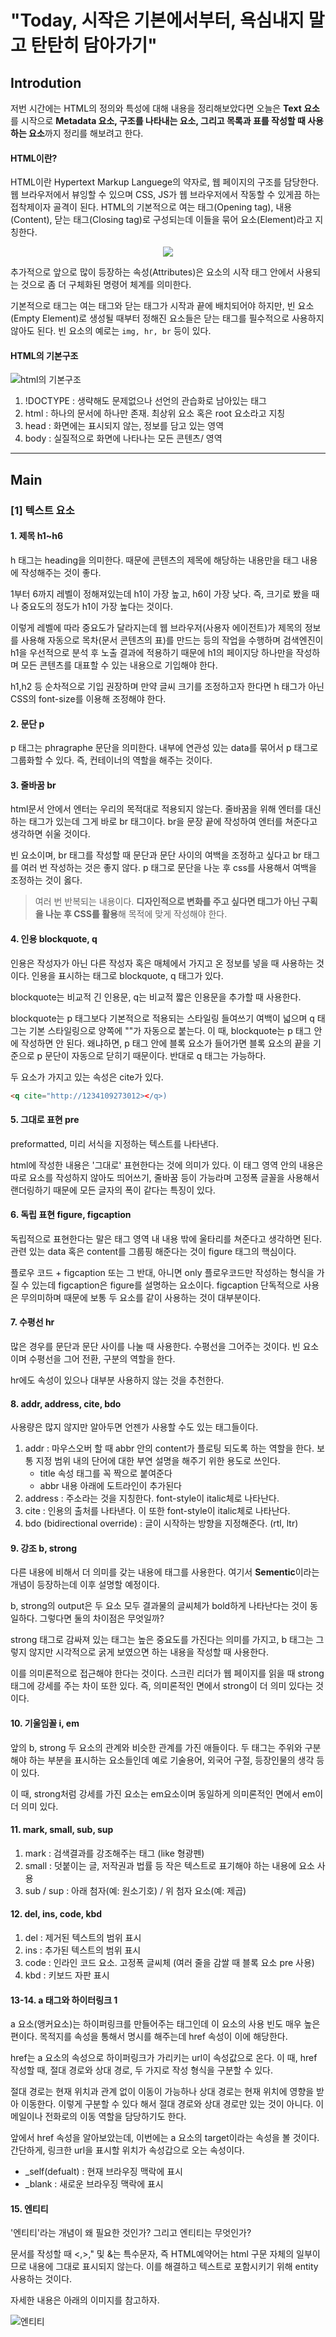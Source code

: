 # "Today, 시작은 기본에서부터, 욕심내지 말고 탄탄히 담아가기"

## Introdution
저번 시간에는 HTML의 정의와 특성에 대해 내용을 정리해보았다면 오늘은 **Text 요소**를 시작으로 **Metadata 요소, 구조를 나타내는 요소, 그리고 목록과 표를 작성할 때 사용하는 요소**까지 정리를 해보려고 한다.

#### HTML이란?
HTML이란 Hypertext Markup Languege의 약자로, 웹 페이지의 구조를 담당한다. 웹 브라우저에서 뷰잉할 수 있으며 CSS, JS가 웹 브라우저에서 작동할 수 있게끔 하는 접착제이자 골격이 된다. HTML의 기본적으로 여는 태그(Opening tag), 내용(Content), 닫는 태그(Closing tag)로 구성되는데 이들을 묶어 요소(Element)라고 지칭한다.
<p align="center">
  <img src="(http://tcpschool.com/lectures/img_html_tag_structure.png">
</p>
추가적으로 앞으로 많이 등장하는 속성(Attributes)은 요소의 시작 태그 안에서 사용되는 것으로 좀 더 구체화된 명령어 체계를 의미한다.


기본적으로 태그는 여는 태그와 닫는 태그가 시작과 끝에 배치되어야 하지만, 빈 요소(Empty Element)로 생성될 때부터 정해진 요소들은 닫는 태그를 필수적으로 사용하지 않아도 된다. 빈 요소의 예로는 `img, hr, br` 등이 있다.

#### HTML의 기본구조
![html의 기본구조](https://mblogthumb-phinf.pstatic.net/MjAyMDA0MjFfMTU4/MDAxNTg3NDI3NzQxMzk2.U9j2oDqTsXSDDAmKEg3Lat1HWx_3d5CBbrvn-jlbMT0g.5F1itvkmoWSmdKpmkJzs78VhpxMxWifVWVXDycrMf8Qg.PNG.anne9/image.png?type=w800)
1. !DOCTYPE : 생략해도 문제없으나 선언의 관습화로 남아있는 태그
2. html : 하나의 문서에 하나만 존재. 최상위 요소 혹은 root 요소라고 지칭
3. head : 화면에는 표시되지 않는, 정보를 담고 있는 영역
4. body : 실질적으로 화면에 나타나는 모든 콘텐츠/ 영역

---
## Main

### [1] 텍스트 요소
#### 1. 제목 h1~h6
 h 태그는 heading을 의미한다. 때문에 콘텐츠의 제목에 해당하는 내용만을 태그 내용에 작성해주는 것이 좋다. 
 
 1부터 6까지 레벨이 정해져있는데 h1이 가장 높고, h6이 가장 낮다. 즉, 크기로 봤을 때나 중요도의 정도가 h1이 가장 높다는 것이다.
 
 이렇게 레벨에 따라 중요도가 달라지는데 웹 브라우저(사용자 에이전트)가 제목의 정보를 사용해 자동으로 목차(문서 콘텐츠의 표)를 만드는 등의 작업을 수행하며 검색엔진이 h1을 우선적으로 분석 후 노출 결과에 적용하기 때문에 h1의 페이지당 하나만을 작성하며 모든 콘텐츠를 대표할 수 있는 내용으로 기입해야 한다. 
 
 h1,h2 등 순차적으로 기입 권장하며 만약 글씨 크기를 조정하고자 한다면 h 태그가 아닌 CSS의 font-size를 이용해 조정해야 한다.


#### 2. 문단 p
 p 태그는 phragraphe 문단을 의미한다. 내부에 연관성 있는 data를 묶어서 p 태그로 그룹화할 수 있다. 즉, 컨테이너의 역할을 해주는 것이다.


#### 3. 줄바꿈 br
html문서 안에서 엔터는 우리의 목적대로 적용되지 않는다. 줄바꿈을 위해 엔터를 대신 하는 태그가 있는데 그게 바로 br 태그이다. br을 문장 끝에 작성하여 엔터를 쳐준다고 생각하면 쉬울 것이다.

빈 요소이며, br 태그를 작성할 때 문단과 문단 사이의 여백을 조정하고 싶다고 br 태그를 여러 번 작성하는 것은 좋지 않다. p 태그로 문단을 나눈 후 css를 사용해서 여백을 조정하는 것이 옳다. 

>여러 번 반복되는 내용이다. **디자인적으로 변화를 주고 싶다면 태그가 아닌 구획을 나눈 후 CSS를 활용**해 목적에 맞게 작성해야 한다.
 
#### 4.  인용 blockquote, q
 인용은 작성자가 아닌 다른 작성자 혹은 매체에서 가지고 온 정보를 넣을 때 사용하는 것이다. 인용을 표시하는 태그로 blockquote, q 태그가 있다.

 blockquote는 비교적 긴 인용문, q는 비교적 짧은 인용문을 추가할 때 사용한다.

blockquote는 p 태그보다 기본적으로 적용되는 스타일링 들여쓰기 여백이 넓으며 q 태그는 기본 스타일링으로 양쪽에 ""가 자동으로 붙는다. 이 때, blockquote는 p 태그 안에 작성하면 안 된다. 왜냐하면, p 태그 안에 블록 요소가 들어가면 블록 요소의 끝을 기준으로 p 문단이 자동으로 닫히기 때문이다. 반대로 q 태그는 가능하다.
 
 두 요소가 가지고 있는 속성은 cite가 있다. 
 ```html
 <q cite="http://1234109273012></q>)
 ```

#### 5. 그대로 표현 pre
preformatted, 미리 서식을 지정하는 텍스트를 나타낸다. 

html에 작성한 내용은 '그대로' 표현한다는 것에 의미가 있다. 이 태그 영역 안의 내용은 따로 요소를 작성하지 않아도 띄어쓰기, 줄바꿈 등이 가능라며 고정폭 글꼴을 사용해서 랜더링하기 때문에 모든 글자의 폭이 같다는 특징이 있다.

#### 6. 독립 표현 figure, figcaption
독립적으로 표현한다는 말은 태그 영역 내 내용 밖에 울타리를 쳐준다고 생각하면 된다. 관련 있는 data 혹은 content를 그룹핑 해준다는 것이 figure 태그의 핵심이다.

플로우 코드 + figcaption 또는 그 반대, 아니면 only 플로우코드만 작성하는 형식을 가질 수 있는데 figcaption은 figure를 설명하는 요소이다. figcaption 단독적으로 사용은 무의미하며 때문에 보통 두 요소를 같이 사용하는 것이 대부분이다.

#### 7. 수평선 hr
 많은 경우를 문단과 문단 사이를 나눌 때 사용한다. 수평선을 그어주는 것이다.
빈 요소이며 수평선을 그어 전환, 구분의 역할을 한다. 

hr에도 속성이 있으나 대부분 사용하지 않는 것을 추천한다.

#### 8. addr, address, cite, bdo
 사용량은 많지 않지만 알아두면 언젠가 사용할 수도 있는 태그들이다. 

 1. addr : 마우스오버 할 때 abbr 안의 content가 플로팅 되도록 하는 역할을 한다. 보통 지정 범위 내의 단어에 대한 부연 설명을 해주기 위한 용도로 쓰인다.
 	- title 속성 태그를 꼭 짝으로 붙여준다
	- abbr 내용 아래에 도트라인이 추가된다
 2. address : 주소라는 것을 지칭한다. font-style이 italic체로 나타난다.
 3. cite : 인용의 출처를 나타낸다. 이 또한 font-style이 italic체로 나타난다.
 4. bdo (bidirectional override) : 글이 시작하는 방향을 지정해준다. (rtl, ltr)

#### 9. 강조 b, strong
 다른 내용에 비해서 더 의미를 갖는 내용에 태그를 사용한다. 여기서 **Sementic**이라는 개념이 등장하는데 이후 설명할 예정이다. 

 b, strong의 output은 두 요소 모두 결과물의 글씨체가 bold하게 나타난다는 것이 동일하다. 그렇다면 둘의 차이점은 무엇일까? 
 
 strong 태그로 감싸져 있는 태그는 높은 중요도를 가진다는 의미를 가지고, b 태그는 그렇지 않지만 시각적으로 굵게 보였으면 하는 내용을 작성할 때 사용한다. 
 
 이를 의미론적으로 접근해야 한다는 것이다. 스크린 리더가 웹 페이지를 읽을 때 strong 태그에 강세를 주는 차이 또한 있다. 즉, 의미론적인 면에서 strong이 더 의미 있다는 것이다.

#### 10. 기울임꼴 i, em
 앞의 b, strong 두 요소의 관계와 비슷한 관계를 가진 애들이다. 두 태그는 주위와 구분해야 하는 부분을 표시하는 요소들인데 예로 기술용어, 외국어 구절, 등장인물의 생각 등이 있다.

 이 때, strong처럼 강세를 가진 요소는 em요소이며 동일하게 의미론적인 면에서 em이 더 의미 있다.

#### 11. mark, small, sub, sup
 1) mark : 검색결과를 강조해주는 태그 (like 형광펜)
 2) small : 덧붙이는 글, 저작권과 법률 등 작은 텍스트로 표기해야 하는 내용에 요소 사용
 3) sub / sup : 아래 첨자(예: 원소기호) / 위 첨자 요소(예: 제곱)

#### 12. del, ins, code, kbd
 1) del : 제거된 텍스트의 범위 표시
 2) ins : 추가된 텍스트의 범위 표시 
 3) code : 인라인 코드 요소. 고정폭 글씨체 (여러 줄을 감쌀 때 블록 요소 pre 사용)
 4) kbd : 키보드 자판 표시

#### 13-14. a 태그와 하이터링크 1
 a 요소(앵커요소)는 하이퍼링크를 만들어주는 태그인데 이 요소의 사용 빈도 매우 높은 편이다. 목적지를 속성을 통해서 명시를 해주는데 href 속성이 이에 해당한다.

href는 a 요소의 속성으로 하이퍼링크가 가리키는 url이 속성값으로 온다.
이 때, href 작성할 때, 절대 경로와 상대 경로, 두 가지로 작성 형식을 구분할 수 있다.

절대 경로는 현재 위치과 관계 없이 이동이 가능하나 상대 경로는 현재 위치에 영향을 받아 이동한다. 이렇게 구분할 수 있다 해서 절대 경로와 상대 경로만 있는 것이 아니다. 이메일이나 전화로의 이동 역할을 담당하기도 한다.

앞에서 href 속성을 알아보았는데, 이번에는 a 요소의 target이라는 속성을 볼 것이다.
간단하게, 링크한 url을 표시할 위치가 속성갑으로 오는 속성이다.
- _self(defualt) : 현재 브라우징 맥락에 표시
- _blank : 새로운 브라우징 맥락에 표시

#### 15. 엔티티
 '엔티티'라는 개념이 왜 필요한 것인가? 그리고 엔티티는 무엇인가?

 문서를 작성할 때 <,>," 및 &는 특수문자, 즉 HTML예약어는 html 구문 자체의 일부이므로 내용에 그대로 표시되지 않는다. 이를 해결하고 텍스트로 포함시키기 위해 entity 사용하는 것이다.

 자세한 내용은 아래의 이미지를 참고하자.

![엔티티](https://blog.kakaocdn.net/dn/4MgSa/btqAE6RGmIS/KnPhHeBjJIYJfjIu8PkTYk/img.png)

